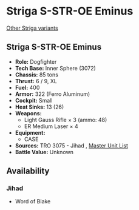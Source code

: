 # Striga S-STR-OE Eminus 

[Other Striga variants](../striga.md) 

## Striga S-STR-OE Eminus 

- **Role:** Dogfighter 
- **Tech Base:** Inner Sphere (3072) 
- **Chassis:** 85 tons 
- **Thrust:** 6 / 9, XL 
- **Fuel:** 400 
- **Armor:** 322 (Ferro Aluminum) 
- **Cockpit:** Small 
- **Heat Sinks:** 13 (26) 
- **Weapons:** 
  - Light Gauss Rifle × 3 (ammo: 48) 
  - ER Medium Laser × 4 
- **Equipment:** 
  - CASE 
- **Sources:** TRO 3075 - Jihad , [Master Unit List](http://masterunitlist.info/Unit/Details/5153) 
- **Battle Value:** Unknown 

## Availability 

### Jihad 

- Word of Blake 

